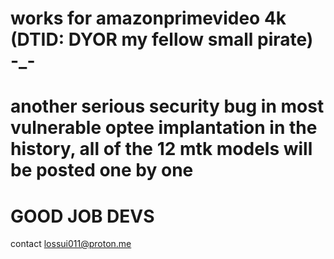 # works for amazonprimevideo 4k (DTID: DYOR my fellow small pirate) -_- 
# another serious security bug in most vulnerable optee implantation in the history, all of the 12 mtk models will be posted one by one
# GOOD JOB DEVS
contact <lossui011@proton.me>

